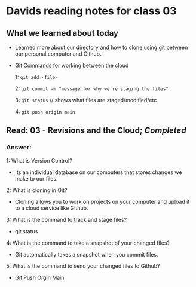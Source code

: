 # Davids reading notes for class 03

## What we learned about today
* Learned more about our directory and how to clone using git between our personal computer and Github.
* 
  Git Commands for working between the cloud
     
     1: `git add <file>`
    
    2: `git commit -m "message for why we're staging the files"`
   
   3: `git status` // shows what files are staged/modified/etc
  
  4: `git push origin main`


## Read: 03 - Revisions and the Cloud; *Completed*
  ### Answer:
  1: What is Version Control? 
  * Its an individual database on our comouters that stores changes we make to our files.
  
  2: What is cloning in Git? 
  * Cloning allows you to work on projects on your computer and upload it to a cloud service like Github.
  
  3: What is the command to track and stage files? 
  * git status
  
  4: What is the command to take a snapshot of your changed files? 
  * Git automatically takes a snapshot when you commit files.
  
  5: What is the command to send your changed files to Github?
  * Git Push Orgin Main
  
